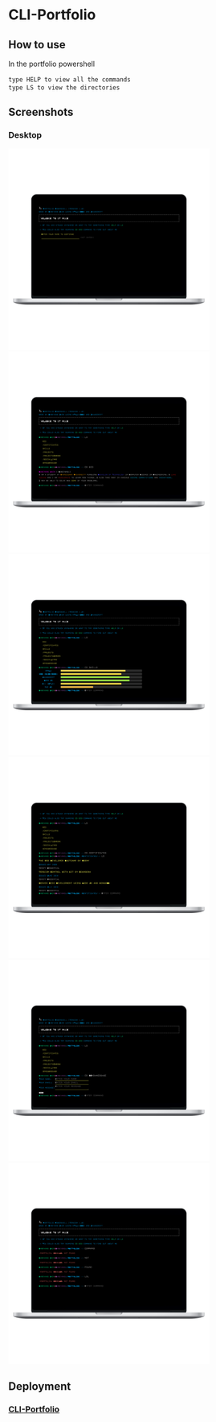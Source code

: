 # CLI-Portfolio

## How to use

In the portfolio powershell

```
type HELP to view all the commands
type LS to view the directories
```

## Screenshots

### Desktop

<img src="./screenshots/0.png" height="400em" /> <img src="./screenshots/1.png" height="400em" />
<img src="./screenshots/2.png" height="400em" /> <img src="./screenshots/3.png" height="400em" />
<img src="./screenshots/4.png" height="400em" /> <img src="./screenshots/5.png" height="400em" />

## Deployment

### [CLI-Portfolio](https://shreyans13.github.io/CLI-Portfolio/index.html)
